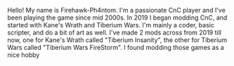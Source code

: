 Hello! My name is Firehawk-Ph4ntom. I'm a passionate CnC player and I've been playing the game since mid 2000s. In 2019 I began modding CnC, and started with Kane's Wrath and Tiberium Wars.
I'm mainly a coder, basic scripter, and do a bit of art as well. I've made 2 mods across from 2019 till now, one for Kane's Wrath called "Tiberium Insanity", the other for Tiberium Wars called "Tiberium Wars FireStorm".
I found modding those games as a nice hobby
